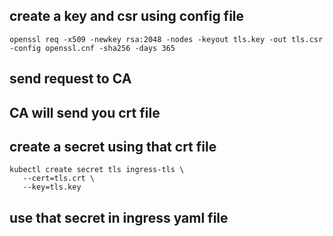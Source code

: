 ## create a key and csr using config file
```
openssl req -x509 -newkey rsa:2048 -nodes -keyout tls.key -out tls.csr -config openssl.cnf -sha256 -days 365
```
## send request to CA
## CA will send you crt file
## create a secret using that crt file
```
kubectl create secret tls ingress-tls \
   --cert=tls.crt \
   --key=tls.key
```
## use that secret in ingress yaml file
